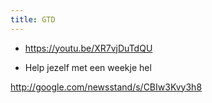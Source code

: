 ```yaml
---
title: GTD
---
```


- https://youtu.be/XR7vjDuTdQU

- Help jezelf met een weekje hel

http://google.com/newsstand/s/CBIw3Kvy3h8


